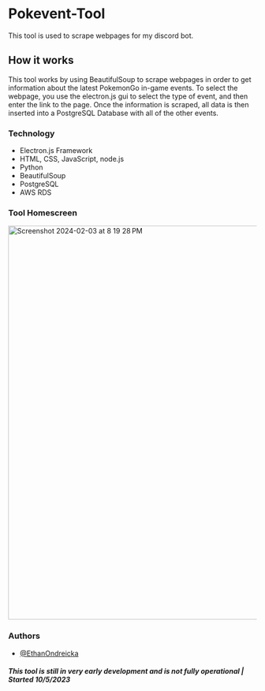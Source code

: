 # Pokevent-Tool

This tool is used to scrape webpages for my discord bot.

## How it works

This tool works by using BeautifulSoup to scrape webpages in order to get
information about the latest PokemonGo in-game events. To select the webpage, you use the electron.js gui to select the type of event, and then
enter the link to the page. Once the information is scraped, all data is then inserted into a PostgreSQL Database with all of the other events.

### Technology

- Electron.js Framework
- HTML, CSS, JavaScript, node.js
- Python
- BeautifulSoup
- PostgreSQL
- AWS RDS


### Tool Homescreen
<img width="799" alt="Screenshot 2024-02-03 at 8 19 28 PM" src="https://github.com/EthanOndreicka/Pokevent-Tool/assets/97995036/7a990f76-045c-42ba-9c09-20328a06dcdd">


### Authors

- [@EthanOndreicka](https://github.com/EthanOndreicka)


##### This tool is still in very early development and is not fully operational | Started 10/5/2023
